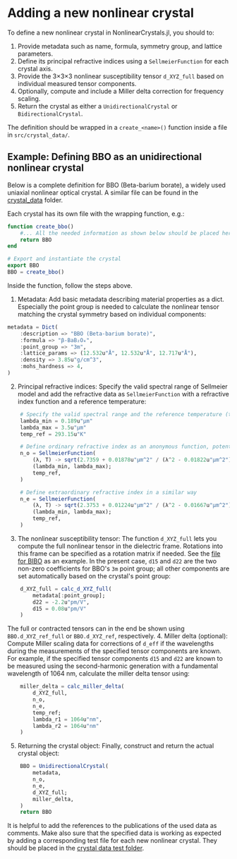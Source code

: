 # Adding a new nonlinear crystal

To define a new nonlinear crystal in NonlinearCrystals.jl, you should to:

1. Provide metadata such as name, formula, symmetry group, and lattice parameters.
2. Define its principal refractive indices using a `SellmeierFunction` for each crystal axis.
3. Provide the 3×3×3 nonlinear susceptibility tensor `d_XYZ_full` based on individual measured tensor components.
4. Optionally, compute and include a Miller delta correction for frequency scaling.
5. Return the crystal as either a `UnidirectionalCrystal` or `BidirectionalCrystal`.

The definition should be wrapped in a `create_<name>()` function inside a file in `src/crystal_data/`.

## Example: Defining BBO as an unidirectional nonlinear crystal
Below is a complete definition for BBO (Beta-barium borate), a widely used uniaxial nonlinear optical crystal. A similar file can be found in the [crystal_data](https://github.com/martinkosch/NonlinearCrystals.jl/tree/main/src/crystal_data) folder. 

Each crystal has its own file with the wrapping function, e.g.:



```julia
function create_bbo()
    #... All the needed information as shown below should be placed here
    return BBO
end

# Export and instantiate the crystal
export BBO
BBO = create_bbo()
```

Inside the function, follow the steps above.

1. Metadata: Add basic metadata describing material properties as a dict. Especially the point group is needed to calculate the nonlinear tensor matching the crystal symmetry  based on individual components: 
```julia
metadata = Dict(
    :description => "BBO (Beta-barium borate)",
    :formula => "β-BaB₂O₄",
    :point_group => "3m",
    :lattice_params => (12.532u"Å", 12.532u"Å", 12.717u"Å"),
    :density => 3.85u"g/cm^3",
    :mohs_hardness => 4,
)
```
2. Principal refractive indices: Specify the valid spectral range of Sellmeier model and add the refractive data as `SellmeierFunction` with a refractive index function and a reference temperature: 

```julia
    # Specify the valid spectral range and the reference temperature (typically room temperature) of the Sellmeier model
    lambda_min = 0.189u"µm"
    lambda_max = 3.5u"µm"
    temp_ref = 293.15u"K"

    # Define ordinary refractive index as an anonymous function, potentially also incorporating thermo-optic data
    n_o = SellmeierFunction(
        (λ, T) -> sqrt(2.7359 + 0.01878u"µm^2" / (λ^2 - 0.01822u"µm^2") - 0.01354u"µm^-2" * λ^2) - 16.6e-6u"K^-1" * (T - temp_ref),
        (lambda_min, lambda_max);
        temp_ref,
    )

    # Define extraordinary refractive index in a similar way
    n_e = SellmeierFunction(
        (λ, T) -> sqrt(2.3753 + 0.01224u"µm^2" / (λ^2 - 0.01667u"µm^2") - 0.01516u"µm^-2" * λ^2) - 9.3e-6u"K^-1" * (T - temp_ref),
        (lambda_min, lambda_max);
        temp_ref,
    )
```
3. The nonlinear susceptibility tensor: 
The function `d_XYZ_full` lets you compute the full nonlinear tensor in the dielectric frame. Rotations into this frame can be specified as a rotation matrix if needed. See the [file for BIBO](https://github.com/martinkosch/NonlinearCrystals.jl/blob/main/src/crystal_data/bibo.jl) as an example.
In the present case, `d15` and `d22` are the two non-zero coefficients for BBO's `3m` point group; all other components are set automatically based on the crystal's point group: 
```julia
    d_XYZ_full = calc_d_XYZ_full(
        metadata[:point_group]; 
        d22 = -2.2u"pm/V", 
        d15 = 0.08u"pm/V"
    )
```
The full or contracted tensors can in the end be shown using `BBO.d_XYZ_ref_full` or `BBO.d_XYZ_ref`, respectively. 
4. Miller delta (optional): Compute Miller scaling data for corrections of `d_eff` if the wavelengths during the measurements of the specified tensor components are known. For example, if the specified tensor components `d15` and `d22` are known to be measured using the second-harmonic generation with a fundamental wavelength of 1064 nm, calculate the miller delta tensor using: 
```julia
    miller_delta = calc_miller_delta(
        d_XYZ_full, 
        n_o, 
        n_e, 
        temp_ref; 
        lambda_r1 = 1064u"nm", 
        lambda_r2 = 1064u"nm"
    )
```
5. Returning the crystal object: Finally, construct and return the actual crystal object:
```julia
    BBO = UnidirectionalCrystal(
        metadata,
        n_o,
        n_e,
        d_XYZ_full;
        miller_delta,
    )
    return BBO
```

It is helpful to add the references to the publications of the used data as comments. 
Make also sure that the specified data is working as expected by adding a corresponding test file for each new nonlinear crystal. They should be placed in the [crystal data test folder](https://github.com/martinkosch/NonlinearCrystals.jl/tree/main/test/crystal_data_tests). 